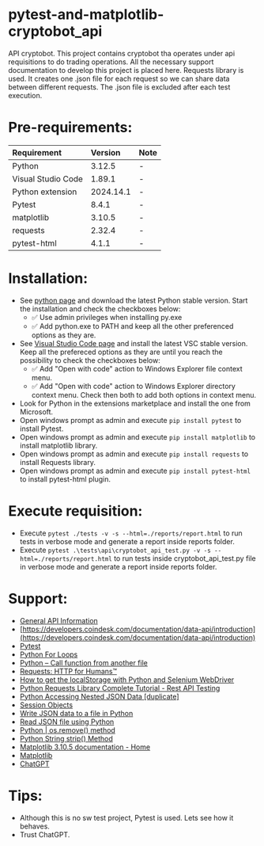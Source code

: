 # pytest-and-matplotlib-cryptobot_api

API cryptobot. This project contains cryptobot tha operates under api requisitions to do trading operations. All the necessary support documentation to develop this project is placed here. Requests library is used. It creates one .json file for each request so we can share data between different requests. The .json file is excluded after each test execution. 

# Pre-requirements:

| Requirement                     | Version        | Note                                                            |
| :------------------------------ |:---------------| :-------------------------------------------------------------- |
| Python                          | 3.12.5         | -                                                               |
| Visual Studio Code              | 1.89.1         | -                                                               |
| Python extension                | 2024.14.1      | -                                                               | 
| Pytest                          | 8.4.1          | -                                                               |
| matplotlib                      | 3.10.5         | -                                                               |
| requests                        | 2.32.4         | -                                                               |
| pytest-html                     | 4.1.1          | -                                                               |
          
# Installation:

- See [python page](https://www.python.org/downloads/) and download the latest Python stable version. Start the installation and check the checkboxes below: 
  - :white_check_mark: Use admin privileges when installing py.exe 
  - :white_check_mark: Add python.exe to PATH
and keep all the other preferenced options as they are.
- See [Visual Studio Code page](https://code.visualstudio.com/) and install the latest VSC stable version. Keep all the prefereced options as they are until you reach the possibility to check the checkboxes below: 
  - :white_check_mark: Add "Open with code" action to Windows Explorer file context menu. 
  - :white_check_mark: Add "Open with code" action to Windows Explorer directory context menu.
Check then both to add both options in context menu.
- Look for Python in the extensions marketplace and install the one from Microsoft.
- Open windows prompt as admin and execute ```pip install pytest``` to install Pytest.
- Open windows prompt as admin and execute ```pip install matplotlib``` to install matplotlib library.
- Open windows prompt as admin and execute ```pip install requests``` to install Requests library.
- Open windows prompt as admin and execute ```pip install pytest-html``` to install pytest-html plugin.

# Execute requisition:

- Execute ```pytest ./tests -v -s --html=./reports/report.html``` to run tests in verbose mode and generate a report inside reports folder.
- Execute ```pytest .\tests\api\cryptobot_api_test.py -v -s --html=./reports/report.html``` to run tests inside cryptobot_api_test.py file in verbose mode and generate a report inside reports folder.

# Support:

- [General API Information](https://developers.binance.com/docs/binance-spot-api-docs/rest-api/general-api-information)
- [https://developers.coindesk.com/documentation/data-api/introduction](https://developers.coindesk.com/documentation/data-api/introduction)
- [Pytest](https://docs.pytest.org/en/stable/)
- [Python For Loops](https://www.w3schools.com/python/python_for_loops.asp)
- [Python – Call function from another file](https://www.geeksforgeeks.org/python-call-function-from-another-file/)
- [Requests: HTTP for Humans™](https://requests.readthedocs.io/en/latest/)
- [How to get the localStorage with Python and Selenium WebDriver](https://stackoverflow.com/a/46361890/10519428)
- [Python Requests Library Complete Tutorial - Rest API Testing](https://www.youtube.com/watch?v=LP8NlUYHQGg)
- [Python Accessing Nested JSON Data [duplicate]](https://stackoverflow.com/a/23306717/10519428)
- [Session Objects](https://requests.readthedocs.io/en/latest/user/advanced/#session-objects)
- [Write JSON data to a file in Python](https://sentry.io/answers/write-json-data-to-a-file-in-python/)
- [Read JSON file using Python](https://www.geeksforgeeks.org/read-json-file-using-python/)
- [Python | os.remove() method](https://www.geeksforgeeks.org/python-os-remove-method/)
- [Python String strip() Method](https://www.w3schools.com/python/ref_string_strip.asp)
- [Matplotlib 3.10.5 documentation - Home](https://matplotlib.org/stable/gallery/scales/index.html)
- [Matplotlib](https://pypi.org/project/matplotlib/)
- [ChatGPT](https://openai.com/chatgpt/)

# Tips:

- Although this is no sw test project, Pytest is used. Lets see how it behaves. 
- Trust ChatGPT.

